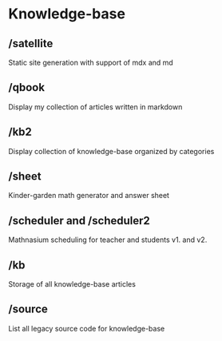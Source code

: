 # Knowledge-base

## /satellite

Static site generation with support of mdx and md

## /qbook

Display my collection of articles written in markdown

## /kb2

Display collection of knowledge-base organized by categories

## /sheet

Kinder-garden math generator and answer sheet

## /scheduler and /scheduler2

Mathnasium scheduling for teacher and students v1. and v2.

## /kb

Storage of all knowledge-base articles

## /source

List all legacy source code for knowledge-base
